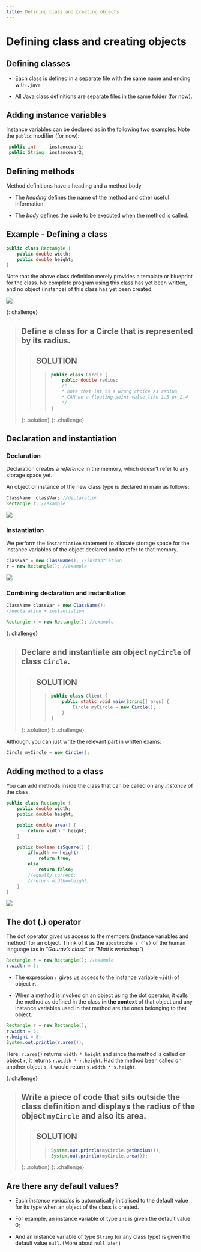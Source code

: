 ```yaml
---
title: Defining class and creating objects
---
```

# Defining class and creating objects

## Defining classes


-   Each class is defined in a separate file with the same name and
    ending with `.java`

-   All Java class definitions are separate files in the same folder
    (for now).

## Adding instance variables

Instance variables can be declared as in the following two examples.
Note the `public` modifier (for now):

```java
 public int     instanceVar1;
 public String  instanceVar2;
```

## Defining methods

Method definitions have a heading and a method body

-   The *heading* defines the name of the method and other useful
    information.

-   The *body* defines the code to be executed when the method is
    called.

## Example - Defining a class

```java
public class Rectangle {
    public double width;
    public double height;
}
```

Note that the above class definition merely
provides a template or blueprint for the class. No complete program
using this class has yet been written, and no object (instance) of this
class has yet been created.


![](./../fig/03-classes-and-objects/classesObjects1-figure1.png)


{: challenge}
> ## Define a class for a Circle that is represented by its radius.
>> ## SOLUTION
>>> ```java
>>> public class Circle {
>>>     public double radius;
>>>     /*
>>>     * note that int is a wrong choice as radius 
>>>     * CAN be a floating-point value like 1.5 or 2.4
>>>     */
>>> }
>>> ```
>{: .solution}
{: .challenge}

	 
## Declaration and instantiation

### Declaration

Declaration creates a *reference* in the memory, which doesn’t refer to
any storage space yet.

An object or instance of the new class type is declared in main as follows:

```java
ClassName  classVar; //declaration
Rectangle r; //example
```

![](./../fig/03-classes-and-objects/classesObjects1-figure2.png)

### Instantiation

We perform the `instantiation` statement to allocate storage space for the instance variables of the object declared and to refer to that memory.
    
```java
classVar = new ClassName(); //instantiation
r = new Rectangle(); //example
```
	
![](./../fig/03-classes-and-objects/classesObjects1-figure3.png)

### Combining declaration and instantiation

```java
ClassName classVar = new ClassName(); 
//declaration + instantiation

Rectangle r = new Rectangle(); //example
```

{: challenge}
> ## Declare and instantiate an object `myCircle` of class `Circle`.
>> ## SOLUTION
>>> ```java
>>> public class Client {
>>>     public static void main(String[] args) {
>>>         Circle myCircle = new Circle();
>>>     }
>>> }
>>> ```
>{: .solution}
{: .challenge}

Although, you can just write the relevant part in written exams:

```java
Circle myCircle = new Circle();
```

## Adding method to a class

You can add methods inside the class that can be called on any
*instance* of the class.

```java
public class Rectangle {
    public double width;
    public double height;

    public double area() {
		return width * height;
    }

    public boolean isSquare() {
    	if(width == height)
    		return true;
    	else
    		return false;
    	//equally correct: 
    	//return width==height;
    }
}
```

![](./../fig/03-classes-and-objects/classesObjects1-figure4.png)


## The dot (.) operator

The dot operator gives us access to the members (instance variables and
method) for an object. Think of it as the `apostrophe s (’s)` of the
human language (as in *"Gaurav’s class"* or *"Matt’s workshop"*)

```java
Rectangle r = new Rectangle(); //example
r.width = 5;
```

-   The expression `r` gives us access to the instance variable `width`
    of object `r`.

-   When a method is invoked on an object using the dot operator, it
    calls the method as defined in the class **in the context** of that
    object and any instance variables used in that method are the ones
    belonging to that object.


``` java
Rectangle r = new Rectangle(); 
r.width = 5;
r.height = 8;
System.out.println(r.area());
```

Here, `r.area()` returns `width * height` and since the method is called
on object `r`, it returns `r.width * r.height`. Had the method been
called on another object `s`, it would return `s.width * s.height`.

{: challenge}
> ## Write a piece of code that sits outside the class definition and displays the radius of the object `myCircle` and also its area.
>> ## SOLUTION
>>> ```java
>>> System.out.println(myCircle.getRadius());
>>> System.out.println(myCircle.area());
>>> ```
>{: .solution}
{: .challenge}

	 
## Are there any default values?

-   Each <span>*instance variables*</span> is automatically initialised
    to the default value for its type when an object of the class is
    created.

-   For example, an instance variable of type `int` is given the default
    value 0;

-   And an instance variable of type `String` (or any class type) is
    given the default value `null`. (More about `null` later.)
